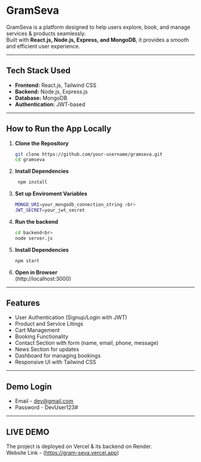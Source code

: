 # GramSeva

GramSeva is a platform designed to help users explore, book, and manage services & products seamlessly.  
Built with **React.js, Node.js, Express, and MongoDB**, it provides a smooth and efficient user experience.  

---

## Tech Stack Used
- **Frontend:** React.js, Tailwind CSS  
- **Backend:** Node.js, Express.js  
- **Database:** MongoDB  
- **Authentication:** JWT-based 

---

## How to Run the App Locally

1. **Clone the Repository**
   ```bash
   git clone https://github.com/your-username/gramseva.git
   cd gramseva
   ```

2. **Install Dependencies**
   ```bash
    npm install
   ```

4. **Set up Enviroment Variables**
   ```bash
   MONGO_URI=your_mongodb_connection_string <br>
   JWT_SECRET=your_jwt_secret
   ```

5. **Run the backend**
   ```bash
   cd backend<br>
   node server.js
   ```

6. **Install Dependencies**
   ```bash
   npm start
   ```

8. **Open in Browser** <br>
   (http://localhost:3000)

---

## Features
 - User Authentication (Signup/Login with JWT)
 - Product and Service Litings
 - Cart Management
 - Booking Functionality
 - Contact Section with form (name, email, phone, message)
 - News Section for updates
 - Dashboard for managing bookings
 - Responsive UI with Tailwind CSS

---

## Demo Login
* Email - dev@gmail.com
* Password - DevUser123#

---

## LIVE DEMO
The project is deployed on Vercel & its backend on Render. <br>
Website Link - (https://gram-seva.vercel.app)
  
